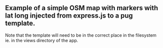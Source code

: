 ## Example of a simple OSM map with markers with lat long injected from express.js to a pug template.

Note that the template will need to be in the correct place in the filesystem ie. in the views directory of the app.
